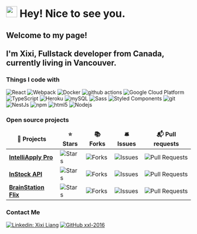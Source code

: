 <h1><img src="https://emojis.slackmojis.com/emojis/images/1531849430/4246/blob-sunglasses.gif?1531849430" width="30"/> Hey! Nice to see you.</h1>


<h2>Welcome to my page! </br> </br> I'm Xixi, Fullstack developer from <b>Canada</b>, currently living in <b>Vancouver</b>. </h2>
<h3>Things I code with</h3>
<p>
  <img alt="React" src="https://img.shields.io/badge/-React-45b8d8?style=flat-square&logo=react&logoColor=white" />
  <img alt="Webpack" src="https://img.shields.io/badge/-Webpack-8DD6F9?style=flat-square&logo=webpack&logoColor=white" /> 
  <img alt="Docker" src="https://img.shields.io/badge/-Docker-46a2f1?style=flat-square&logo=docker&logoColor=white" />
  <img alt="github actions" src="https://img.shields.io/badge/-Github_Actions-2088FF?style=flat-square&logo=github-actions&logoColor=white" />
  <img alt="Google Cloud Platform" src="https://img.shields.io/badge/-Google_Cloud_Platform-1a73e8?style=flat-square&logo=google-cloud&logoColor=white" />
  <img alt="TypeScript" src="https://img.shields.io/badge/-TypeScript-007ACC?style=flat-square&logo=typescript&logoColor=white" />
  <img alt="Heroku" src="https://img.shields.io/badge/-Heroku-430098?style=flat-square&logo=heroku&logoColor=white" />
  <img alt="mySQL" src="https://img.shields.io/badge/-GraphQL-E10098?style=flat-square&logo=graphql&logoColor=white" />
  <img alt="Sass" src="https://img.shields.io/badge/-Sass-CC6699?style=flat-square&logo=sass&logoColor=white" />
  <img alt="Styled Components" src="https://img.shields.io/badge/-Styled_Components-db7092?style=flat-square&logo=styled-components&logoColor=white" />
  <img alt="git" src="https://img.shields.io/badge/-Git-F05032?style=flat-square&logo=git&logoColor=white" />
  <img alt="NestJs" src="https://img.shields.io/badge/-NestJs-ea2845?style=flat-square&logo=nestjs&logoColor=white" />
  <img alt="npm" src="https://img.shields.io/badge/-NPM-CB3837?style=flat-square&logo=npm&logoColor=white" />
  <img alt="html5" src="https://img.shields.io/badge/-HTML5-E34F26?style=flat-square&logo=html5&logoColor=white" />
  <img alt="Nodejs" src="https://img.shields.io/badge/-Nodejs-43853d?style=flat-square&logo=Node.js&logoColor=white" />
</p>

<h3>Open source projects</h3>

<table>
  <thead align="center">
    <tr border: none;>
      <td><b>🎁 Projects</b></td>
      <td><b>⭐ Stars</b></td>
      <td><b>📚 Forks</b></td>
      <td><b>🛎 Issues</b></td>
      <td><b>📬 Pull requests</b></td>
    </tr>
  </thead>

  <tbody>
    <tr>
      <td><a href="https://github.com/xxl-2016/xixi-liang-intelliapply-client"><b>IntelliApply Pro</b></a></td>
      <td><img alt="Stars" src="https://img.shields.io/github/stars/xxl-2016/xixi-liang-intelliapply-client?style=flat-square&labelColor=343b41"/></td>
      <td><img alt="Forks" src="https://img.shields.io/github/forks/xxl-2016/xixi-liang-intelliapply-client?style=flat-square&labelColor=343b41"/></td>
      <td><img alt="Issues" src="https://img.shields.io/github/issues/xxl-2016/xixi-liang-intelliapply-client?style=flat-square&labelColor=343b41"/></td>
      <td><img alt="Pull Requests" src="https://img.shields.io/github/issues-pr/xxl-2016/xixi-liang-intelliapply-client?style=flat-square&labelColor=343b41"/></td>
    </tr>
	  <tr>
      <td><a href="https://github.com/thmsgbrt/Chrome-Extension-with-React-and-Typescript-Starter-Pack"><b>InStock API</b></a></td>
      <td><img alt="Stars" src="https://img.shields.io/github/stars/xxl-2016/instock-api-team-3?style=flat-square&labelColor=343b41"/></td>
      <td><img alt="Forks" src="https://img.shields.io/github/forks/xxl-2016/instock-api-team-3?style=flat-square&labelColor=343b41"/></td>
      <td><img alt="Issues" src="https://img.shields.io/github/issues/xxl-2016/instock-api-team-3?style=flat-square&labelColor=343b41"/></td>
      <td><img alt="Pull Requests" src="https://img.shields.io/github/issues-pr/xxl-2016/instock-api-team-3?style=flat-square&labelColor=343b41"/></td>
    </tr>
    <tr>
      <td><a href="https://github.com/thmsgbrt/nodejs-typescript-express-apollo-graphql-starter"><b>BrainStation Flix</b></a></td>
      <td><img alt="Stars" src="https://img.shields.io/github/stars/xxl-2016/xixi-liang-brain-flix?style=flat-square&labelColor=343b41"/></td>
      <td><img alt="Forks" src="https://img.shields.io/github/forks/xxl-2016/xixi-liang-brain-flix?style=flat-square&labelColor=343b41"/></td>
      <td><img alt="Issues" src="https://img.shields.io/github/issues/xxl-2016/xixi-liang-brain-flix?style=flat-square&labelColor=343b41"/></td>
      <td><img alt="Pull Requests" src="https://img.shields.io/github/issues-pr/xxl-2016/xixi-liang-brain-flix?style=flat-square&labelColor=343b41"/></td>
    </tr>
    
  </tbody>
</table>

<h3>Contact Me</h3>

[![Linkedin: Xixi Liang](https://img.shields.io/badge/-Xixi-blue?style=flat-square&logo=Linkedin&logoColor=white&link=https://www.linkedin.com/in/xxliang/)](https://www.linkedin.com/in/xxliang/)
[![GitHub xxl-2016](https://img.shields.io/github/followers/xxl-2016?label=follow&style=social)](https://github.com/xxl-2016)